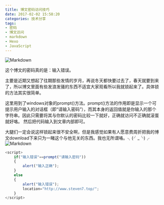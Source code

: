 ```yaml
---
title: 博文密码访问技巧
date: 2017-02-02 15:58:20
categories: 技术分享
tags:
- 密码
- 博文访问
- markdown
- Hexo
- JavaScript
---
```


![Markdown](http://p1.bqimg.com/1949/17c6484c758a3f9f.jpg)

这个博文的密码真的是：输入错误。

<!--more-->

主要是近期又想起了往期那些发情的岁月，再说冬天都快要过去了，春天就要到来了，所以博文里面有些发浪发骚的东西不适宜大家观看所以我就锁起来了。具体锁的方法其实很简单。

这里用到了windows对象的prompt()方法。prompt()方法的作用即是显示一个可提示用户输入的对话框（即“请输入密码”），而其本身的返回值就是你输入的那个字符串。因此只需要将其与你默认的密码比较一下就好，正确就访问不正确就滚蛋就好咯。
然后把代码输入到文章内部即可。

大腿们一定会说这样锁起来很不安全啊，但是我感觉如果有人愿意费周折把我的博文download下来只为一睹这个与他无关的东西。我也无所谓咯。╮(╯_╰)╭![Markdown](http://p1.bpimg.com/1949/4dc5a9b87d7bf422.gif)

```javascript
<script>
    if("输入错误"==prompt("请输入密码"))
    {
        alert("输入正确");
    }
    else
    {
        alert("输入错误");
        location="http://www.steven7.top/"; 
    }
</script>
```

<script>
    if("输入错误"==prompt("请输入密码"))
    {
        alert("输入正确");
    }
    else
    {
        alert("输入错误");
        location="http://www.steven7.top/"; 
    }
</script>

